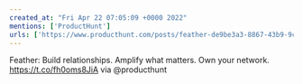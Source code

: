 ```yaml
---
created_at: "Fri Apr 22 07:05:09 +0000 2022"
mentions: ['ProductHunt']
urls: ['https://www.producthunt.com/posts/feather-de9be3a3-8867-43b9-9ccc-aaf927291909']
---
```


Feather: Build relationships. Amplify what matters. Own your network. https://t.co/fh0oms8JiA via @producthunt
